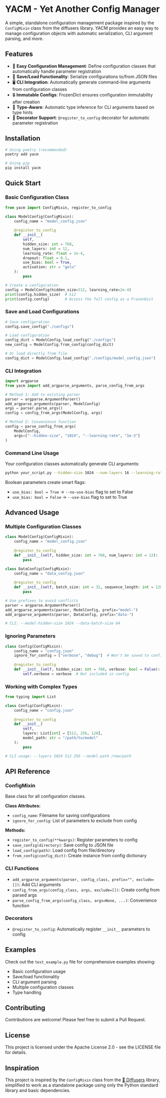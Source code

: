 # YACM - Yet Another Config Manager

A simple, standalone configuration management package inspired by the `ConfigMixin` class from the diffusers library. YACM provides an easy way to manage configuration objects with automatic serialization, CLI argument parsing, and more.

## Features

- 🔧 **Easy Configuration Management**: Define configuration classes that automatically handle parameter registration
- 💾 **Save/Load Functionality**: Serialize configurations to/from JSON files
- 🖥️ **CLI Integration**: Automatically generate command-line arguments from configuration classes
- 🔒 **Immutable Configs**: FrozenDict ensures configuration immutability after creation
- 🎯 **Type-Aware**: Automatic type inference for CLI arguments based on type hints
- 🔗 **Decorator Support**: `@register_to_config` decorator for automatic parameter registration

## Installation

```bash
# Using poetry (recommended)
poetry add yacm

# Using pip
pip install yacm
```

## Quick Start

### Basic Configuration Class

```python
from yacm import ConfigMixin, register_to_config

class ModelConfig(ConfigMixin):
    config_name = "model_config.json"
    
    @register_to_config
    def __init__(
        self,
        hidden_size: int = 768,
        num_layers: int = 12,
        learning_rate: float = 1e-4,
        dropout: float = 0.1,
        use_bias: bool = True,
        activation: str = "gelu"
    ):
        pass

# Create a configuration
config = ModelConfig(hidden_size=512, learning_rate=2e-4)
print(config.hidden_size)  # 512
print(config.config)       # Access the full config as a FrozenDict
```

### Save and Load Configurations

```python
# Save configuration
config.save_config("./configs")

# Load configuration
config_dict = ModelConfig.load_config("./configs")
new_config = ModelConfig.from_config(config_dict)

# Or load directly from file
config_dict = ModelConfig.load_config("./configs/model_config.json")
```

### CLI Integration

```python
import argparse
from yacm import add_argparse_arguments, parse_config_from_args

# Method 1: Add to existing parser
parser = argparse.ArgumentParser()
add_argparse_arguments(parser, ModelConfig)
args = parser.parse_args()
config = config_from_args(ModelConfig, args)

# Method 2: Convenience function
config = parse_config_from_args(
    ModelConfig, 
    args=["--hidden-size", "1024", "--learning-rate", "1e-3"]
)
```

### Command Line Usage

Your configuration classes automatically generate CLI arguments:

```bash
python your_script.py --hidden-size 1024 --num-layers 16 --learning-rate 1e-3 --no-use-bias
```

Boolean parameters create smart flags:
- `use_bias: bool = True` → `--no-use-bias` flag to set to False
- `use_bias: bool = False` → `--use-bias` flag to set to True

## Advanced Usage

### Multiple Configuration Classes

```python
class ModelConfig(ConfigMixin):
    config_name = "model_config.json"
    
    @register_to_config
    def __init__(self, hidden_size: int = 768, num_layers: int = 12):
        pass

class DataConfig(ConfigMixin):
    config_name = "data_config.json"
    
    @register_to_config
    def __init__(self, batch_size: int = 32, sequence_length: int = 128):
        pass

# Use prefixes to avoid conflicts
parser = argparse.ArgumentParser()
add_argparse_arguments(parser, ModelConfig, prefix="model-")
add_argparse_arguments(parser, DataConfig, prefix="data-")

# CLI: --model-hidden-size 1024 --data-batch-size 64
```

### Ignoring Parameters

```python
class Config(ConfigMixin):
    config_name = "config.json"
    ignore_for_config = ["verbose", "debug"]  # Won't be saved to config
    
    @register_to_config
    def __init__(self, hidden_size: int = 768, verbose: bool = False):
        self.verbose = verbose  # Not included in config
```

### Working with Complex Types

```python
from typing import List

class Config(ConfigMixin):
    config_name = "config.json"
    
    @register_to_config
    def __init__(
        self,
        layers: List[int] = [512, 256, 128],
        model_path: str = "/path/to/model"
    ):
        pass

# CLI usage: --layers 1024 512 256 --model-path /new/path
```

## API Reference

### ConfigMixin

Base class for all configuration classes.

**Class Attributes:**
- `config_name`: Filename for saving configurations
- `ignore_for_config`: List of parameters to exclude from config

**Methods:**
- `register_to_config(**kwargs)`: Register parameters to config
- `save_config(directory)`: Save config to JSON file
- `load_config(path)`: Load config from file/directory
- `from_config(config_dict)`: Create instance from config dictionary

### CLI Functions

- `add_argparse_arguments(parser, config_class, prefix="", exclude=[])`: Add CLI arguments
- `config_from_args(config_class, args, exclude=[])`: Create config from parsed args
- `parse_config_from_args(config_class, args=None, ...)`: Convenience function

### Decorators

- `@register_to_config`: Automatically register `__init__` parameters to config

## Examples

Check out the `test_example.py` file for comprehensive examples showing:
- Basic configuration usage
- Save/load functionality
- CLI argument parsing
- Multiple configuration classes
- Type handling

## Contributing

Contributions are welcome! Please feel free to submit a Pull Request.

## License

This project is licensed under the Apache License 2.0 - see the LICENSE file for details.

## Inspiration

This project is inspired by the `ConfigMixin` class from the [🤗 Diffusers](https://github.com/huggingface/diffusers) library, simplified to work as a standalone package using only the Python standard library and basic dependencies.
